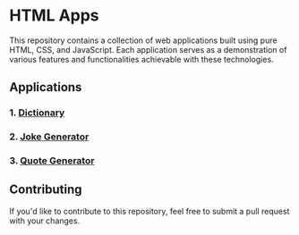 # HTML Apps 

This repository contains a collection of web applications built using pure HTML, CSS, and JavaScript. Each application serves as a demonstration of various features and functionalities achievable with these technologies.

## Applications

### 1. [Dictionary](./dictionary)
### 2. [Joke Generator](./joke_generator)
### 3. [Quote Generator](./quote_generator)

## Contributing
If you'd like to contribute to this repository, feel free to submit a pull request with your changes.
